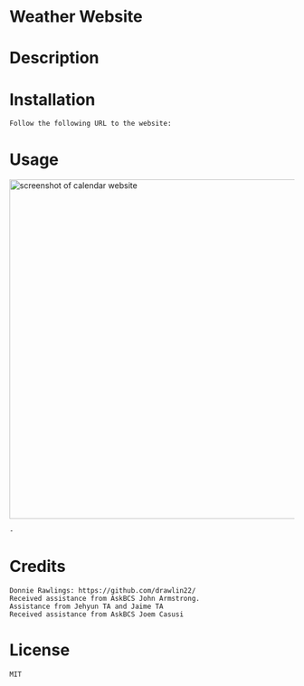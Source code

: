 # Weather Website

# Description
    
    
    
# Installation

    Follow the following URL to the website: 
    
# Usage
<img src=" " alt="screenshot of calendar website" width="600px" />
   
    - 

# Credits
    Donnie Rawlings: https://github.com/drawlin22/
    Received assistance from AskBCS John Armstrong.
    Assistance from Jehyun TA and Jaime TA
    Received assistance from AskBCS Joem Casusi
   
# License
    MIT